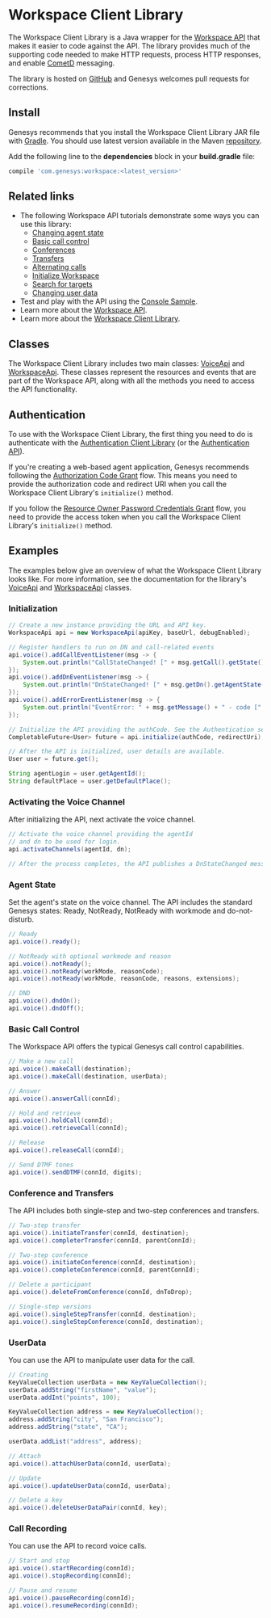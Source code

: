 # Workspace Client Library

The Workspace Client Library is a Java wrapper for the [Workspace API](https://developer.genhtcc.com/api/reference/workspace/index.html) that makes it easier to code against the API. The library provides much of the supporting code needed to make HTTP requests, process HTTP responses, and enable [CometD](https://cometd.org/) messaging.

The library is hosted on [GitHub](https://github.com/GenesysPureEngage/workspace-client-java) and Genesys welcomes pull requests for corrections.

## Install

Genesys recommends that you install the Workspace Client Library JAR file with [Gradle](https://gradle.org/). You should use latest version available in the Maven [repository](http://search.maven.org/#search%7Cga%7C1%7Cg%3A%22com.genesys%22%20AND%20a%3A%22workspace%22).

Add the following line to the **dependencies** block in your **build.gradle** file:

```gradle
compile 'com.genesys:workspace:<latest_version>'
```

## Related links

* The following Workspace API tutorials demonstrate some ways you can use this library:
  * [Changing agent state](https://developer.genhtcc.com/tutorials/voice-ready-workspace-java/)
  * [Basic call control](https://developer.genhtcc.com/tutorials/basic-call-control-workspace-java/)
  * [Conferences](https://developer.genhtcc.com/tutorials/conference-call-workspace-java/)
  * [Transfers](https://developer.genhtcc.com/tutorials/transfer-call-workspace-java/)
  * [Alternating calls](https://developer.genhtcc.com/tutorials/alternate-calls-workspace-java/)
  * [Initialize Workspace](hhttps://developer.genhtcc.com/tutorials/initialize-workspace-java/)
  * [Search for targets](https://developer.genhtcc.com/tutorials/targets-workspace-java/)
  * [Changing user data](https://developer.genhtcc.com/tutorials/user-data-workspace-java/)
* Test and play with the API using the [Console Sample](https://github.com/GenesysPureEngage/console-agent-app-java).
* Learn more about the [Workspace API](https://developer.genhtcc.com/api/reference/workspace/).
* Learn more about the [Workspace Client Library](https://developer.genhtcc.com/api/client-libraries/workspace/).

## Classes

The Workspace Client Library includes two main classes: [VoiceApi](https://developer.genhtcc.com/api/client-libraries/workspace/java/VoiceApi/index.html) and [WorkspaceApi](https://developer.genhtcc.com/api/client-libraries/workspace/java/WorkspaceApi/index.html). These classes represent the resources and events that are part of the Workspace API, along with all the methods you need to access the API functionality.

## Authentication

To use with the Workspace Client Library, the first thing you need to do is authenticate with the [Authentication Client Library](https://developer.genhtcc.com/api/client-libraries/authentication/index.html) (or the [Authentication API](https://developer.genhtcc.com/api/reference/authentication/)).

If you're creating a web-based agent application, Genesys recommends following the [Authorization Code Grant](https://tools.ietf.org/html/rfc6749#section-4.1) flow. This means you need to provide the authorization code and redirect URI when you call the Workspace Client Library's `initialize()` method.

If you follow the [Resource Owner Password Credentials Grant](https://tools.ietf.org/html/rfc6749#section-4.3) flow, you need to provide the access token when you call the Workspace Client Library's `initialize()` method.

## Examples

The examples below give an overview of what the Workspace Client Library looks like. For more information, see the documentation for the library's [VoiceApi](https://developer.genhtcc.com/api/client-libraries/workspace/java/VoiceApi/index.html) and [WorkspaceApi](https://developer.genhtcc.com/api/client-libraries/workspace/java/WorkspaceApi/index.html) classes.

### Initialization

```java
// Create a new instance providing the URL and API key.
WorkspaceApi api = new WorkspaceApi(apiKey, baseUrl, debugEnabled);

// Register handlers to run on DN and call-related events
api.voice().addCallEventListener(msg -> {
    System.out.println("CallStateChanged! [" + msg.getCall().getState() + "]");
});
api.voice().addDnEventListener(msg -> {
    System.out.println("DnStateChanged! [" + msg.getDn().getAgentState() + "]");
});
api.voice().addErrorEventListener(msg -> {
    System.out.println("EventError: " + msg.getMessage() + " - code [" + msg.getCode() + "]");
});

// Initialize the API providing the authCode. See the Authentication section for more details.
CompletableFuture<User> future = api.initialize(authCode, redirectUri);

// After the API is initialized, user details are available.
User user = future.get();

String agentLogin = user.getAgentId();
String defaultPlace = user.getDefaultPlace();
```

### Activating the Voice Channel

After initializing the API, next activate the voice channel.

```java
// Activate the voice channel providing the agentId
// and dn to be used for login.
api.activateChannels(agentId, dn);

// After the process completes, the API publishes a DnStateChanged message.
```

### Agent State

Set the agent's state on the voice channel. The API includes the standard Genesys states: Ready, NotReady, NotReady with workmode and do-not-disturb.

```java
// Ready
api.voice().ready();

// NotReady with optional workmode and reason
api.voice().notReady();
api.voice().notReady(workMode, reasonCode);
api.voice().notReady(workMode, reasonCode, reasons, extensions);

// DND
api.voice().dndOn();
api.voice().dndOff();
```

### Basic Call Control

The Workspace API offers the typical Genesys call control capabilities.

```java
// Make a new call
api.voice().makeCall(destination);
api.voice().makeCall(destination, userData);

// Answer
api.voice().answerCall(connId);

// Hold and retrieve
api.voice().holdCall(connId);
api.voice().retrieveCall(connId);

// Release
api.voice().releaseCall(connId);

// Send DTMF tones
api.voice().sendDTMF(connId, digits);
```

### Conference and Transfers

The API includes both single-step and two-step conferences and transfers.

```java
// Two-step transfer
api.voice().initiateTransfer(connId, destination);
api.voice().completerTransfer(connId, parentConnId);

// Two-step conference
api.voice().initiateConference(connId, destination);
api.voice().completeConference(connId, parentConnId);

// Delete a participant
api.voice().deleteFromConference(connId, dnToDrop);

// Single-step versions
api.voice().singleStepTransfer(connId, destination);
api.voice().singleStepConference(connId, destination);
```

### UserData

You can use the API to manipulate user data for the call.

```java
// Creating
KeyValueCollection userData = new KeyValueCollection();
userData.addString("firstName", "value");
userData.addInt("points", 100);

KeyValueCollection address = new KeyValueCollection();
address.addString("city", "San Francisco");
address.addString("state", "CA");

userData.addList("address", address);

// Attach
api.voice().attachUserData(connId, userData);

// Update
api.voice().updateUserData(connId, userData);

// Delete a key
api.voice().deleteUserDataPair(connId, key);
```

### Call Recording

You can use the API to record voice calls.

```java
// Start and stop
api.voice().startRecording(connId);
api.voice().stopRecording(connId);

// Pause and resume
api.voice().pauseRecording(connId);
api.voice().resumeRecording(connId);
```
